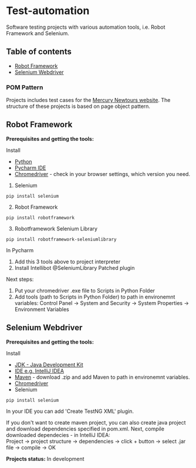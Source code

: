 # Test-automation
Software testing projects with various automation tools, i.e. Robot Framework and Selenium.

## Table of contents
* [Robot Framework](#Robot-Framework)
* [Selenium Webdriver](#Selenium-Webdriver)


### POM Pattern
Projects includes test cases for the [Mercury Newtours website](http://newtours.demoaut.com/). 
The structure of these projects is based on page object pattern.

## Robot Framework

**Prerequisites and getting the tools:**

Install 
* [Python](https://www.python.org/downloads/)
* [Pycharm IDE](https://www.jetbrains.com/pycharm/download/#section=windows)
* [Chromedriver](https://chromedriver.chromium.org/downloads) - check in your browser settings, which version you need.

1. Selenium
```
pip install selenium
```

2. Robot Framework
```
pip install robotframework
```

3. Robotframework Selenium Library 
```
pip install robotframework-seleniumlibrary
```

In Pycharm
1. Add this 3 tools above to project interpreter
2. Install Intellibot @SeleniumLibrary Patched plugin

Next steps: 
1. Put your chromedriver .exe file to Scripts in Python Folder 
2. Add tools (path to Scripts in Python Folder) to path in environemnt variables: 
Control Panel -> System and Security -> System Properties
-> Environment Variables 


## Selenium Webdriver

**Prerequisites and getting the tools:**

Install 
* [JDK - Java Development Kit](https://www.oracle.com/technetwork/java/javase/overview/index.html )
* [IDE e.g. IntelliJ IDEA](https://www.jetbrains.com/idea/download/#section=windows)
* [Maven](https://maven.apache.org/download.cgi) - download .zip and add Maven to path in environemnt variables.
* [Chromedriver](https://chromedriver.chromium.org/downloads)
* Selenium
```
pip install selenium
```

In your IDE you can add 'Create TestNG XML' plugin.

If you don't want to create maven project, you can also create java project and download dependencies specified in pom.xml. Next, compile downloaded dependecies - in IntelliJ IDEA:   
Project -> project structure -> dependencies -> click + button -> select  .jar file -> compile -> OK 




**Projects status:**  In development  
